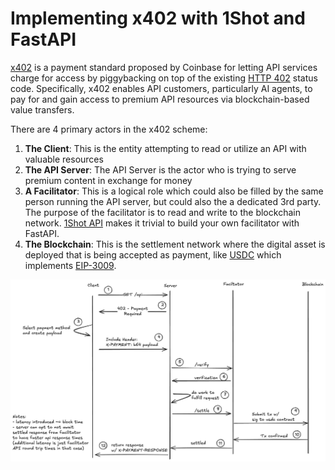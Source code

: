 # Implementing x402 with 1Shot and FastAPI

[x402](https://www.x402.org/) is a payment standard proposed by Coinbase for letting API services charge for access by piggybacking on top of the
existing [HTTP 402](https://developer.mozilla.org/en-US/docs/Web/HTTP/Reference/Status/402) status code. Specifically, x402 enables API customers,
particularly AI agents, to pay for and gain access to premium API resources via blockchain-based value transfers. 

There are 4 primary actors in the x402 scheme:

1. **The Client**: This is the entity attempting to read or utilize an API with valuable resources
2. **The API Server**: The API Server is the actor who is trying to serve premium content in exchange for money
3. **A Facilitator**: This is a logical role which could also be filled by the same person running the API server, but could also the a dedicated 3rd party. The purpose of the facilitator is to read and write to the blockchain network. [1Shot API](https://1shotapi.com) makes it trivial to build your own facilitator with FastAPI.
4. **The Blockchain**: This is the settlement network where the digital asset is deployed that is being accepted as payment, like [USDC](https://basescan.org/token/0x833589fcd6edb6e08f4c7c32d4f71b54bda02913#code) which implements [EIP-3009](https://eips.ethereum.org/EIPS/eip-3009).

![x402 Sequence Diagram](./x402-protocol-flow.png)